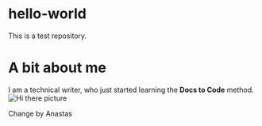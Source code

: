# hello-world
This is a test repository. 
# A bit about me
I am a technical writer, who just started learning the **Docs to Code** method.
![Hi there picture](https://yt3.ggpht.com/a/AATXAJz9Ulc3WXJiXLdnnMuRTp_W0gzP-yj7FA1eEQ=s900-c-k-c0xffffffff-no-rj-mo)


Change by Anastas
